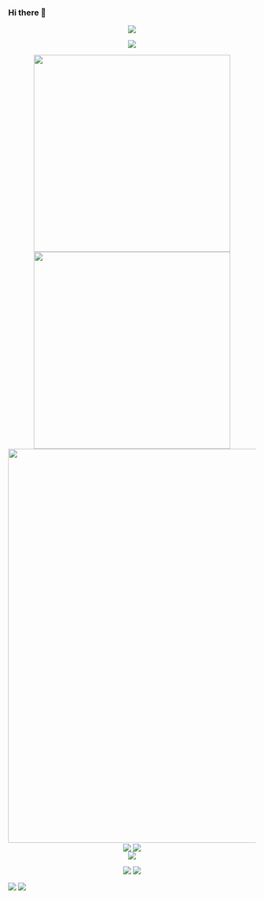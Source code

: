### Hi there 👋

<!--
**13046434521/13046434521** is a ✨ _special_ ✨ repository because its `README.md` (this file) appears on your GitHub profile.

Here are some ideas to get you started:
- 🔭 I’m currently working on ...
- 🌱 I’m currently learning ...
- 👯 I’m looking to collaborate on ...
- 🤔 I’m looking for help with ...
- 💬 Ask me about ...
- 📫 How to reach me: ...
- 😄 Pronouns: ...
- ⚡ Fun fact: ...
-->
<!--![github统计](https://stats.justsong.cn/api/github?username=13046434521&theme=dark&lang=zh-CN) -->

<!-- https://github.com/kyechan99/capsule-render -->
<p align="center">
<img src="https://capsule-render.vercel.app/api?type=waving&color=timeGradient&height=200&&section=header&text=你好!&fontSize=50&animation=twinkling">
</p>
<!-- https://github.com/DenverCoder1/readme-typing-svg -->
<p align="center">
<img src="https://readme-typing-svg.demolab.com?font=Orbitron&size=25&pause=1000&center=true&vCenter=true&random=false&width=600&lines=欢迎来到我的Github主页;Welcome+to+my+GitHub+profile+page!" />
</p>
<p align="center">
<!-- https://github.com/anuraghazra/github-readme-stats -->
<img align="center" width="400" src="https://github-readme-stats.vercel.app/api?username=13046434521&theme=transparent&include_all_commits=true&show_icons=true&hide_border=true" />
<!-- https://github.com/DenverCoder1/github-readme-streak-stats -->
<img align="center" width="400" src="https://streak-stats.demolab.com?user=13046434521&theme=transparent&date_format=%5BY.%5Dn.j&hide_border=true" />
<br/>
<!-- https://github.com/Ashutosh00710/github-readme-activity-graph -->
<img width="800" src="https://github-readme-activity-graph.vercel.app/graph?username=13046434521&theme=github-compact&hide_border=true&area=true">
<br/>
<!-- https://github.com/anuraghazra/github-readme-stats -->
<img align="center" src="https://github-readme-stats.vercel.app/api/wakatime?username=13046434521&theme=transparent&hide_border=true&layout=compact&langs_count=22" />
<!-- https://github.com/anuraghazra/github-readme-stats -->
<img align="center" src="https://github-readme-stats.vercel.app/api/top-langs/?username=13046434521&theme=transparent&hide_border=true&layout=donut-vertical&langs_count=6" />
<br/>
<!-- https://github.com/tandpfun/skill-icons -->
<img align="center" src="https://skillicons.dev/icons?i=java,cpp,kotlin,ts,md&theme=light" />
</p>


<!-- https://github.com/badges/shields -->
<p align="center">
<a href="https://github.com/1304643.4521"><img src="https://img.shields.io/badge/GitHub-13046434521-blue?logo=github" /></a>

<img src="https://komarev.com/ghpvc/?username=Xiaokang2022&abbreviated=true&color=yellow" />
</p>
<a href="https://space.bilibili.com/498105668"><img src="https://img.shields.io/badge/哔哩哔哩-可乐儿加冰?logo=bilibili" /></a>
<!-- https://github.com/antonkomarev/github-profile-views-counter -->
<img src="https://komarev.com/ghpvc/?username=13046434521&abbreviated=true&color=yellow" />
</p>
 
